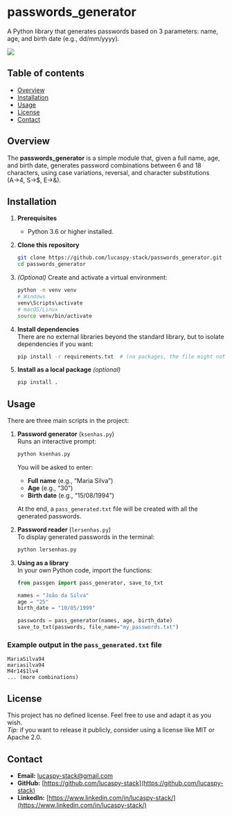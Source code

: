 
# passwords_generator

A Python library that generates passwords based on 3 parameters: name, age, and birth date (e.g., dd/mm/yyyy).

<img src="https://skillicons.dev/icons?i=python" />

## Table of contents
- [Overview](#overview)
- [Installation](#installation)
- [Usage](#usage)
- [License](#license)
- [Contact](#contact)

## Overview
The **passwords_generator** is a simple module that, given a full name, age, and birth date, generates password combinations between 6 and 18 characters, using case variations, reversal, and character substitutions (A→4, S→$, E→&).

## Installation

1. **Prerequisites**  
   - Python 3.6 or higher installed.
2. **Clone this repository**  
   ```bash
   git clone https://github.com/lucaspy-stack/passwords_generator.git
   cd passwords_generator
   ```

3. *(Optional)* Create and activate a virtual environment:

   ```bash
   python -m venv venv
   # Windows
   venv\Scripts\activate
   # macOS/Linux
   source venv/bin/activate
   ```
4. **Install dependencies**  
   There are no external libraries beyond the standard library, but to isolate dependencies if you want:

   ```bash
   pip install -r requirements.txt  # (no packages, the file might not even exist)
   ```
5. **Install as a local package** *(optional)*

   ```bash
   pip install .
   ```

## Usage

There are three main scripts in the project:

1. **Password generator** (`ksenhas.py`)  
   Runs an interactive prompt:

   ```bash
   python ksenhas.py
   ```

   You will be asked to enter:

   * **Full name** (e.g., “Maria Silva”)
   * **Age** (e.g., “30”)
   * **Birth date** (e.g., “15/08/1994”)

   At the end, a `pass_generated.txt` file will be created with all the generated passwords.

2. **Password reader** (`lersenhas.py`)  
   To display generated passwords in the terminal:

   ```bash
   python lersenhas.py
   ```

3. **Using as a library**  
   In your own Python code, import the functions:

   ```python
   from passgen import pass_generator, save_to_txt

   names = "João da Silva"
   age = "25"
   birth_date = "10/05/1999"

   passwords = pass_generator(names, age, birth_date)
   save_to_txt(passwords, file_name="my_passwords.txt")
   ```

### Example output in the `pass_generated.txt` file

```
MariaSilva94
mariasilva94
M4r14$1lv4
... (more combinations)
```

## License

This project has no defined license. Feel free to use and adapt it as you wish.  
*Tip:* if you want to release it publicly, consider using a license like MIT or Apache 2.0.

## Contact

* **Email:** [lucaspy-stack@gmail.com](mailto:lucaspy-stack@gmail.com)  
* **GitHub:** [https://github.com/lucaspy-stack](https://github.com/lucaspy-stack)  
* **LinkedIn:** [https://www.linkedin.com/in/lucaspy-stack/](https://www.linkedin.com/in/lucaspy-stack/)


